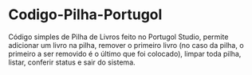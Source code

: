 # Codigo-Pilha-Portugol
Código simples de Pilha de Livros feito no Portugol Studio, permite adicionar um livro na pilha, remover o primeiro livro (no caso da pilha, o primeiro a ser removido é o último que foi colocado), limpar toda pilha, listar, conferir status e sair do sistema.
